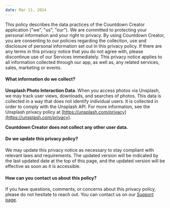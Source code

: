 ```yaml
---
date: Mar 11, 2024
---
```


This policy describes the data practices of the Countdown Creator application ("we", "us", "our"). 
We are committed to protecting your personal information and your right to privacy.
By using Countdown Creator, you are consenting to our policies regarding the collection, use and disclosure 
of personal information set out in this privacy policy. If there are any terms in this privacy notice 
that you do not agree with, please discontinue use of our Services immediately. 
This privacy notice applies to all information collected through our app, as well as, 
any related services, sales, marketing or events.

#### What information do we collect?

**Unsplash Photo Interaction Data**. When you access photos via Unsplash, we may track user views, downloads, and searches of photos. This data is collected in a way that does not identify individual users. It is collected in order to comply with the Unsplash API. For more information, see the Unsplash privacy policy at [https://unsplash.com/privacy](https://unsplash.com/privacy).

**Countdown Creator does not collect any other user data.**

#### Do we update this privacy policy?

We may update this privacy notice as necessary to stay compliant with relevant laws and requirements. The updated version 
will be indicated by the last updated date at the top of this page, and the updated version will be effective as soon as it is accessible.

#### How can you contact us about this policy?

If you have questions, comments, or concerns about this privacy policy, please do not hesitate to 
reach out. You can contact us on our [Support page](./support).